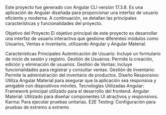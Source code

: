 Este proyecto fue generado con Angular CLI versión 17.3.8. Es una aplicación de Angular diseñada para proporcionar una interfaz de usuario eficiente y moderna. A continuación, se detallan las principales características y funcionalidades del proyecto.

Objetivo del Proyecto
El objetivo principal de este proyecto es desarrollar una interfaz de usuario interactiva que gestione diferentes módulos como Usuarios, Ventas e Inventario, utilizando Angular y Angular Material.

Características Principales
Autenticación de Usuario: Incluye un formulario de inicio de sesión y registro.
Gestión de Usuarios: Permite la creación, edición y eliminación de usuarios.
Gestión de Ventas: Incluye funcionalidades para registrar y consultar ventas.
Gestión de Inventario: Permite la administración del inventario de productos.
Diseño Responsivo: Utiliza Angular Material para asegurar que la aplicación sea responsiva y amigable con dispositivos móviles.
Tecnologías Utilizadas
Angular: Framework principal utilizado para el desarrollo del frontend.
Angular Material: Utilizado para diseñar componentes UI atractivos y responsivos.
Karma: Para ejecutar pruebas unitarias.
E2E Testing: Configuración para pruebas de extremo a extremo
